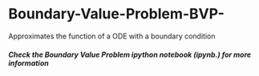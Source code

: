 # Boundary-Value-Problem-BVP-
Approximates the function of a ODE with a boundary condition

##### Check the Boundary Value Problem ipython notebook (ipynb.) for more information 

